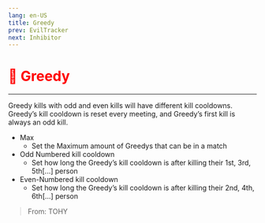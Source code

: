 ```yaml
---
lang: en-US
title: Greedy
prev: EvilTracker
next: Inhibitor
---
```


# <font color=red>🤑 <b>Greedy</b></font> <Badge text="Killing" type="tip" vertical="middle"/>

***

Greedy kills with odd and even kills will have different kill cooldowns. Greedy’s kill cooldown is reset every meeting, and Greedy’s first kill is always an odd kill.

- Max
  - Set the Maximum amount of Greedys that can be in a match
- Odd Numbered kill cooldown
  - Set how long the Greedy’s kill cooldown is after killing their 1st, 3rd, 5th[...] person
- Even-Numbered kill cooldown
  - Set how long the Greedy’s kill cooldown is after killing their 2nd, 4th, 6th[...] person

> From: TOHY
